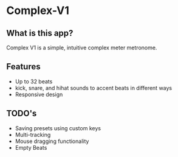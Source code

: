 # Complex-V1

## What is this app?
Complex V1 is a simple, intuitive complex meter metronome.

## Features
- Up to 32 beats
- kick, snare, and hihat sounds to accent beats in different ways
- Responsive design

## TODO's
- Saving presets using custom keys
- Multi-tracking
- Mouse dragging functionality
- Empty Beats
